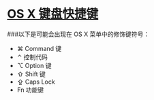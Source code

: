 [OS X 键盘快捷键](http://support.apple.com/kb/HT1343?viewlocale=zh_CN&locale=zh_CN)
=============

###以下是可能会出现在 OS X 菜单中的修饰键符号：

* ⌘	Command 键
* ⌃	控制代码
* ⌥	Option 键
* ⇧	Shift 键
* ⇪	Caps Lock
* Fn	功能键
